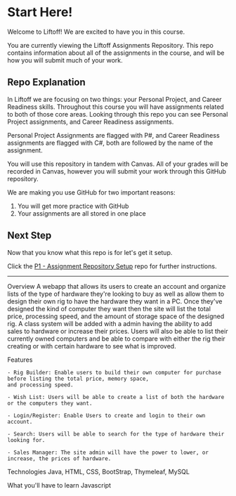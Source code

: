 # Start Here!
Welcome to Liftoff! We are excited to have you in this course.

You are currently viewing the Liftoff Assignments Repository. This repo contains information about all of the assignments in the course, and will be how you will submit much of your work.

## Repo Explanation
In Liftoff we are focusing on two things: your Personal Project, and Career Readiness skills. Throughout this course you will have assignments related to both of those core areas. Looking through this repo you can see Personal Project assignments, and Career Readiness assignments.

Personal Project Assignments are flagged with P#, and Career Readiness assignments are flagged with C#, both are followed by the name of the assignment.

You will use this repository in tandem with Canvas. All of your grades will be recorded in Canvas, however you will submit your work through this GitHub repository.

We are making you use GitHub for two important reasons:
<ol>
<li>You will get more practice with GitHub</li>
<li>Your assignments are all stored in one place</li>
</ol>

## Next Step
Now that you know what this repo is for let's get it setup.

Click the [P1 - Assignment Repository Setup](./P1-Assignment_Repository_Setup/) repo for further instructions.

------------------------------------------------------------------------------------------------------------------------

Overview
    A webapp that allows its users to create an account and organize lists of the type of hardware they're looking to
    buy as well as allow them to design their own rig to have the hardware they want in a PC. Once they've
    designed the kind of computer they want then the site will list the total price, processing speed, and the
    amount of storage space of the designed rig. A class system will be added with a admin having the ability to add
    sales to hardware or increase their prices. Users will also be able to list their currently owned computers and be
    able to compare with either the rig their creating or with certain hardware to see what is improved.



Features

	- Rig Builder: Enable users to build their own computer for purchase before listing the total price, memory space,
	and processing speed.

	- Wish List: Users will be able to create a list of both the hardware or the computers they want.

	- Login/Register: Enable Users to create and login to their own account.

	- Search: Users will be able to search for the type of hardware their looking for.

	- Sales Manager: The site admin will have the power to lower, or increase, the prices of hardware.



Technologies
    Java, HTML, CSS, BootStrap, Thymeleaf, MySQL



What you'll have to learn
    Javascript